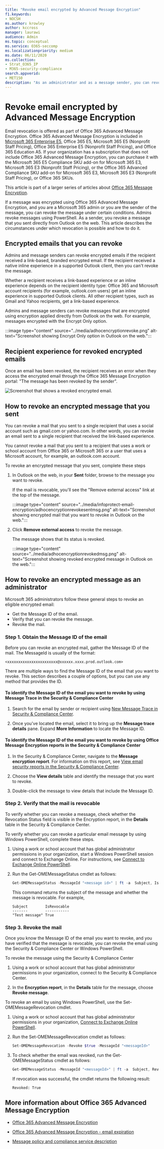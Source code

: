 ```yaml
---
title: "Revoke email encrypted by Advanced Message Encryption"
f1.keywords:
- NOCSH
ms.author: krowley
author: kccross
manager: laurawi
audience: Admin
ms.topic: conceptual
ms.service: O365-seccomp
ms.localizationpriority: medium
ms.date: 06/11/2020
ms.collection: 
- Strat_O365_IP
- M365-security-compliance
search.appverid:
- MET150
description: "As an administrator and as a message sender, you can revoke certain emails that were encrypted with Office 365 Advanced Message Encryption."
---
```


# Revoke email encrypted by Advanced Message Encryption

Email revocation is offered as part of Office 365 Advanced Message Encryption. Office 365 Advanced Message Encryption is included in [Microsoft 365 Enterprise E5](https://www.microsoft.com/microsoft-365/enterprise/home), Office 365 E5, Microsoft 365 E5 (Nonprofit Staff Pricing), Office 365 Enterprise E5 (Nonprofit Staff Pricing), and Office 365 Education A5. If your organization has a subscription that does not include Office 365 Advanced Message Encryption, you can purchase it with the Microsoft 365 E5 Compliance SKU add-on for Microsoft 365 E3, Microsoft 365 E3 (Nonprofit Staff Pricing), or the Office 365 Advanced Compliance SKU add-on for Microsoft 365 E3, Microsoft 365 E3 (Nonprofit Staff Pricing), or Office 365 SKUs.

This article is part of a larger series of articles about [Office 365 Message Encryption](ome.md).

If a message was encrypted using Office 365 Advanced Message Encryption, and you are a Microsoft 365 admin or you are the sender of the message, you can revoke the message under certain conditions. Admins revoke messages using PowerShell. As a sender, you revoke a message that you sent directly from Outlook on the web. This article describes the circumstances under which revocation is possible and how to do it.
  
## Encrypted emails that you can revoke

Admins and message senders can revoke encrypted emails if the recipient received a link-based, branded encrypted email. If the recipient received a native inline experience in a supported Outlook client, then you can't revoke the message.

Whether a recipient receives a link-based experience or an inline experience depends on the recipient identity type: Office 365 and Microsoft account recipients (for example, outlook.com users) get an inline experience in supported Outlook clients. All other recipient types, such as Gmail and Yahoo recipients, get a link-based experience.

Admins and message senders can revoke messages that are encrypted using encryption applied directly from Outlook on the web. For example, messages encrypted with the Encrypt Only option.

:::image type="content" source="../media/adhocencryptionrevoke.png" alt-text="Screenshot showing Encrypt Only option in Outlook on the web.":::

## Recipient experience for revoked encrypted emails

Once an email has been revoked, the recipient receives an error when they access the encrypted email through the Office 365 Message Encryption portal: "The message has been revoked by the sender".

![Screenshot that shows a revoked encrypted email.](../media/revoked-encrypted-email.png)

## How to revoke an encrypted message that you sent

You can revoke a mail that you sent to a single recipient that uses a social account such as gmail.com or yahoo.com. In other words, you can revoke an email sent to a single recipient that received the link-based experience.

You cannot revoke a mail that you sent to a recipient that uses a work or school account from Office 365 or Microsoft 365 or a user that uses a Microsoft account, for example, an outlook.com account. 

To revoke an encrypted message that you sent, complete these steps

1. In Outlook on the web, in your **Sent** folder, browse to the message you want to revoke.

   If the mail is revocable, you'll see the "Remove external access" link at the top of the message.

    :::image type="content" source="../media/infoprotect-email-encryption/adhocencryptionrevokesentmsg.png" alt-text="Screenshot showing encrypted mail that you want to revoke in Outlook on the web.":::

2. Click **Remove external access** to revoke the message.

   The message shows that its status is revoked.

   :::image type="content" source="../media/adhocencryptionrevokedmsg.png" alt-text="Screenshot showing revoked encrypted message in Outlook on the web.":::

## How to revoke an encrypted message as an administrator

Microsoft 365 administrators follow these general steps to revoke an eligible encrypted email:

- Get the Message ID of the email.
- Verify that you can revoke the message.
- Revoke the mail.

### Step 1. Obtain the Message ID of the email

Before you can revoke an encrypted mail, gather the Message ID of the mail. The MessageId is usually of the format:

`<xxxxxxxxxxxxxxxxxxxxxxx@xxxxxx.xxxx.prod.outlook.com>`  

There are multiple ways to find the Message ID of the email that you want to revoke. This section describes a couple of options, but you can use any method that provides the ID.

#### To identify the Message ID of the email you want to revoke by using Message Trace in the Security &amp; Compliance Center

1. Search for the email by sender or recipient using [New Message Trace in Security & Compliance Center](https://blogs.technet.microsoft.com/exchange/2018/05/02/new-message-trace-in-office-365-security-compliance-center/).

2. Once you've located the email, select it to bring up the **Message trace details** pane. Expand **More Information** to locate the Message ID.

#### To identify the Message ID of the email you want to revoke by using Office Message Encryption reports in the Security &amp; Compliance Center

1. In the Security &amp; Compliance Center, navigate to the **Message encryption report**. For information on this report, see [View email security reports in the Security &amp; Compliance Center](../security/office-365-security/view-email-security-reports.md).

2. Choose the **View details** table and identify the message that you want to revoke.

3. Double-click the message to view details that include the Message ID.

### Step 2. Verify that the mail is revocable

To verify whether you can revoke a message, check whether the Revocation Status field is visible in the Encryption report, in the **Details** table in the Security &amp; Compliance Center.

To verify whether you can revoke a particular email message by using Windows PowerShell, complete these steps.

1. Using a work or school account that has global administrator permissions in your organization, start a Windows PowerShell session and connect to Exchange Online. For instructions, see [Connect to Exchange Online PowerShell](/powershell/exchange/connect-to-exchange-online-powershell).

2. Run the Get-OMEMessageStatus cmdlet as follows:

     ```powershell
     Get-OMEMessageStatus -MessageId "<message id>" | ft -a  Subject, IsRevocable
     ```

   This command returns the subject of the message and whether the message is revocable. For example,

     ```console
     Subject        IsRevocable
     -------        -----------
     "Test message" True
     ```

### Step 3. Revoke the mail

Once you know the Message ID of the email you want to revoke, and you have verified that the message is revocable, you can revoke the email using the Security &amp; Compliance Center or Windows PowerShell.

To revoke the message using the Security &amp; Compliance Center

1. Using a work or school account that has global administrator permissions in your organization, connect to the Security & Compliance Center.

2. In the **Encryption report**, in the **Details** table for the message, choose **Revoke message**.

To revoke an email by using Windows PowerShell, use the Set-OMEMessageRevocation cmdlet.

1. Using a work or school account that has global administrator permissions in your organization, [Connect to Exchange Online PowerShell](/powershell/exchange/connect-to-exchange-online-powershell).

2. Run the Set-OMEMessageRevocation cmdlet as follows:

    ```powershell
    Set-OMEMessageRevocation -Revoke $true -MessageId "<messageId>"
    ```

3. To check whether the email was revoked, run the Get-OMEMessageStatus cmdlet as follows:

    ```powershell
    Get-OMEMessageStatus -MessageId "<messageId>" | ft -a  Subject, Revoked
    ```

    If revocation was successful, the cmdlet returns the following result:  

     ```console
     Revoked: True
     ```

## More information about Office 365 Advanced Message Encryption

- [Office 365 Advanced Message Encryption](ome-advanced-message-encryption.md)

- [Office 365 Advanced Message Encryption - email expiration](ome-advanced-expiration.md)

- [Message policy and compliance service description](/office365/servicedescriptions/exchange-online-service-description/message-policy-and-compliance)